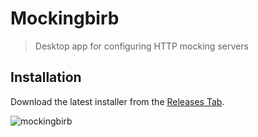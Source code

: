 # Mockingbirb

> Desktop app for configuring HTTP mocking servers

## Installation

Download the latest installer from the [Releases Tab](https://github.com/lukasbach/mockingbirb/releases/latest).

![mockingbirb](https://user-images.githubusercontent.com/4140121/114112411-a5fd4c80-98dc-11eb-8705-802f0682af34.gif)
